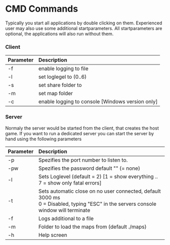 
# CMD Commands

Typically you start all applications by double clicking on them. Experienced user may also use some additional startparameters. All startparameters are optional, the applications will also run without them.

### Client
| Parameter | Description |
| --- | :--- |
| -f <filename> | enable logging to file
| -l <number> | set loglegel to <number> (0..6)
| -s <folder> | set share folder to <folder>
| -m <folder> | set map folder
| -c  |  enable logging to console [Windows version only]

### Server
Normaly the server would be started from the client, that creates the host game. If you want to run a dedicated server you can start the server by hand using the following parameters

| Parameter | Description |
| --- | :--- |
| -p <Port> | Spezifies the port number to listen to.
| -pw <Password> | Spezifies the password default "" (= none)
| -l <LogLevel> | Sets Loglevel (default = 2) [1 = show everything .. 7 = show only fatal errors]
| -t <Timeout> | Sets automatic close on no user connected, default 3000 ms <br> 0 = Disabled, typing "ESC" in the servers console window will terminate
| -f <Filename> | Logs additional to a file
| -m <Foldername> | Folder to load the maps from (default ./maps)
| -h | Help screen
